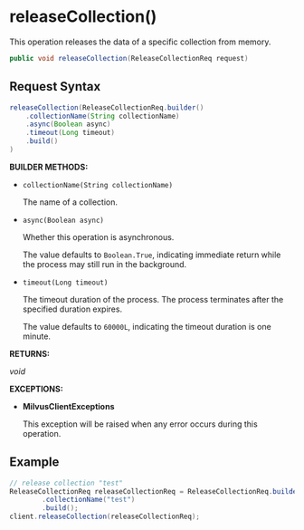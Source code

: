 # releaseCollection()

This operation releases the data of a specific collection from memory.

```java
public void releaseCollection(ReleaseCollectionReq request)
```

## Request Syntax

```java
releaseCollection(ReleaseCollectionReq.builder()
    .collectionName(String collectionName)
    .async(Boolean async)
    .timeout(Long timeout)
    .build()
)
```

**BUILDER METHODS:**

- `collectionName(String collectionName)`

    The name of a collection.

- `async(Boolean async)`

    Whether this operation is asynchronous.

    The value defaults to `Boolean.True`, indicating immediate return while the process may still run in the background.

- `timeout(Long timeout)`

    The timeout duration of the process. The process terminates after the specified duration expires.

    The value defaults to `60000L`, indicating the timeout duration is one minute.

**RETURNS:**

*void*

**EXCEPTIONS:**

- **MilvusClientExceptions**

    This exception will be raised when any error occurs during this operation.

## Example

```java
// release collection "test"
ReleaseCollectionReq releaseCollectionReq = ReleaseCollectionReq.builder()
        .collectionName("test")
        .build();
client.releaseCollection(releaseCollectionReq);
```
